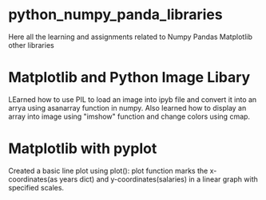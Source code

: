 # python_numpy_panda_libraries
Here all the learning and assignments related to Numpy Pandas Matplotlib other libraries
# Matplotlib and Python Image Libary
LEarned how to use PIL to load an image into ipyb file and convert it into an arrya using asanarray function in numpy.
Also learned how to display an array into image using "imshow" function and change colors using cmap.
# Matplotlib with pyplot
Created a basic line plot using plot(): plot function marks the x-coordinates(as years dict) and y-coordinates(salaries) in a linear graph with specified scales.
